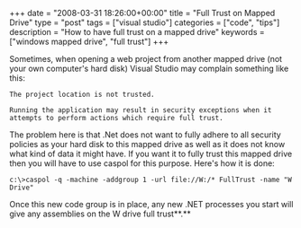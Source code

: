 +++
date = "2008-03-31 18:26:00+00:00"
title = "Full Trust on Mapped Drive"
type = "post"
tags = ["visual studio"]
categories = ["code", "tips"]
description = "How to have full trust on a mapped drive"
keywords = ["windows mapped drive", "full trust"]
+++

Sometimes, when opening a web project from another mapped drive (not your own computer's hard disk) Visual Studio may complain something like this:

    The project location is not trusted.
    
    Running the application may result in security exceptions when it
    attempts to perform actions which require full trust.


The problem here is that .Net does not want to fully adhere to all security policies as your hard disk to this mapped drive as well as it does not know what kind of data it might have. If you want it to fully trust this mapped drive then you will have to use caspol for this purpose. Here's how it is done:

    c:\>caspol -q -machine -addgroup 1 -url file://W:/* FullTrust -name "W Drive"

Once this new code group is in place, any new .NET processes you start will give any assemblies on the W drive full trust**.**
